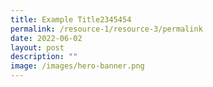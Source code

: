 ```yaml
---
title: Example Title2345454
permalink: /resource-1/resource-3/permalink
date: 2022-06-02
layout: post
description: ""
image: /images/hero-banner.png
---
```

